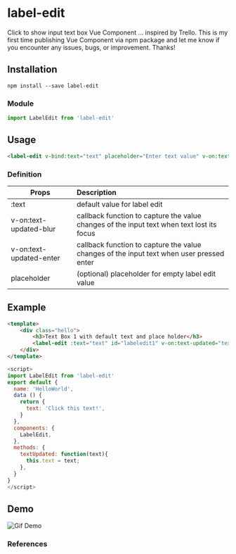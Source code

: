 # label-edit
Click to show input text box Vue Component ... inspired by Trello. This is my first time publishing Vue Component via npm package and let me know if you encounter any issues, bugs, or improvement. Thanks!

## Installation
```
npm install --save label-edit
```
### Module
```js
import LabelEdit from 'label-edit'
```
## Usage
```html
<label-edit v-bind:text="text" placeholder="Enter text value" v-on:text-updated-blur="textUpdateCallbackBlur" v-on:text-updated-enter="textUpdateCallbackEnter"></label-edit>
```

### Definition

| Props | Description |
| --------- |:----- |
| :text | default value for label edit |
| v-on:text-updated-blur | callback function to capture the value changes of the input text when text lost its focus |
| v-on:text-updated-enter | callback function to capture the value changes of the input text when user pressed enter |
| placeholder | (optional) placeholder for empty label edit value |

## Example

```html
<template>
	<div class="hello">
		<h3>Text Box 1 with default text and place holder</h3>
		<label-edit :text="text" id="labeledit1" v-on:text-updated="textUpdated" placeholder="Enter some text"></label-edit>
	</div>
</template>
```

```js
<script>
import LabelEdit from 'label-edit'
export default {
  name: 'HelloWorld',
  data () {
    return {
      text: 'Click this text!',
    }
  },
  components: {
    LabelEdit,
  },
  methods: {
    textUpdated: function(text){
      this.text = text;
    },
  }
}
</script>
```

## Demo
![Gif Demo][demo]

### References

[demo]: https://media.giphy.com/media/PMUxyTGtLN8csmXxFm/giphy.gif
